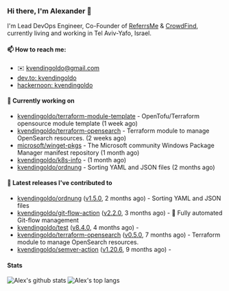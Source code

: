 ### Hi there, I'm Alexander 👋

I'm Lead DevOps Engineer, Co-Founder of [ReferrsMe](https://referrs.me/) & [CrowdFind](https://crowdfind.ai/), currently living and working in Tel Aviv-Yafo, Israel.

#### 📫 How to reach me:

- ✉️ kvendingoldo@gmail.com
- [dev.to: kvendingoldo](https://dev.to/kvendingoldo)
- [hackernoon: kvendingoldo](https://hackernoon.com/u/kvendingoldo)

#### 👷 Currently working on


- [kvendingoldo/terraform-module-template](https://github.com/kvendingoldo/terraform-module-template) - OpenTofu/Terraform opensource module template (1 week ago)
- [kvendingoldo/terraform-opensearch](https://github.com/kvendingoldo/terraform-opensearch) - Terraform module to manage OpenSearch resources. (2 weeks ago)
- [microsoft/winget-pkgs](https://github.com/microsoft/winget-pkgs) - The Microsoft community Windows Package Manager manifest repository (1 month ago)
- [kvendingoldo/k8s-info](https://github.com/kvendingoldo/k8s-info) -  (1 month ago)
- [kvendingoldo/ordnung](https://github.com/kvendingoldo/ordnung) - Sorting YAML and JSON files (2 months ago)

#### 🔭 Latest releases I've contributed to

- [kvendingoldo/ordnung](https://github.com/kvendingoldo/ordnung) ([v1.5.0](https://github.com/kvendingoldo/ordnung/releases/tag/v1.5.0), 2 months ago) - Sorting YAML and JSON files
- [kvendingoldo/git-flow-action](https://github.com/kvendingoldo/git-flow-action) ([v2.2.0](https://github.com/kvendingoldo/git-flow-action/releases/tag/v2.2.0), 3 months ago) - 🚀 Fully automated Git-flow management
- [kvendingoldo/test](https://github.com/kvendingoldo/test) ([v8.4.0](https://github.com/kvendingoldo/test/releases/tag/v8.4.0), 4 months ago) - 
- [kvendingoldo/terraform-opensearch](https://github.com/kvendingoldo/terraform-opensearch) ([v0.5.0](https://github.com/kvendingoldo/terraform-opensearch/releases/tag/v0.5.0), 7 months ago) - Terraform module to manage OpenSearch resources.
- [kvendingoldo/semver-action](https://github.com/kvendingoldo/semver-action) ([v1.20.6](https://github.com/kvendingoldo/semver-action/releases/tag/v1.20.6), 9 months ago) - 

#### Stats

![Alex's github stats](https://github-readme-stats.vercel.app/api?username=kvendingoldo&show_icons=true&theme=default&disable_animations=true&count_private=true&hide_rank=true&include_all_commits=true&custom_title=GitHub%20Stats&line_height=20)
![Alex's top langs](https://github-readme-stats.vercel.app/api/top-langs/?username=kvendingoldo&hide=tex,html,hcl,css,jupyter%20notebook&layout=compact)
